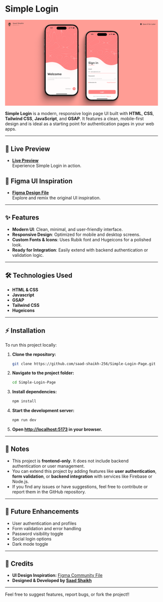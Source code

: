 # Simple Login

![Simple Login Cover](/Assets/Images/Cover/Cover.png)

**Simple Login** is a modern, responsive login page UI built with **HTML**, **CSS**, **Tailwind CSS**, **JavaScript**, and **GSAP**. It features a clean, mobile-first design and is ideal as a starting point for authentication pages in your web apps.

---

## 🚀 Live Preview

- **[Live Preview](https://simple-login-ui.vercel.app/)**
  <br>Experience Simple Login in action.

## 🎨 Figma UI Inspiration

- **[Figma Design File](https://www.figma.com/community/file/1300432160609727073/simple-login)**
  <br>Explore and remix the original UI inspiration.

---

## ✨ Features

- **Modern UI**: Clean, minimal, and user-friendly interface.
- **Responsive Design**: Optimized for mobile and desktop screens.
- **Custom Fonts & Icons**: Uses Rubik font and Hugeicons for a polished look.
- **Ready for Integration**: Easily extend with backend authentication or validation logic.

---

## 🛠️ Technologies Used

- **HTML & CSS**
- **Javascript**
- **GSAP**
- **Tailwind CSS**
- **Hugeicons**

---

## ⚡ Installation

To run this project locally:

1. **Clone the repository:**
    ```bash
    git clone https://github.com/saad-shaikh-256/Simple-Login-Page.git
    ```

2. **Navigate to the project folder:**
    ```bash
    cd Simple-Login-Page
    ```

3. **Install dependencies:**
    ```bash
    npm install
    ```

4. **Start the development server:**
    ```bash
    npm run dev
    ```

5. **Open [http://localhost:5173](http://localhost:5173) in your browser.**

---

## 📝 Notes

- This project is **frontend-only**. It does not include backend authentication or user management.
- You can extend this project by adding features like **user authentication**, **form validation**, or **backend integration** with services like Firebase or Node.js.
- If you find any issues or have suggestions, feel free to contribute or report them in the GitHub repository.

---

## 🚧 Future Enhancements

- User authentication and profiles
- Form validation and error handling
- Password visibility toggle
- Social login options
- Dark mode toggle

---

## 🙌 Credits

- **UI Design Inspiration:** [Figma Community File](https://www.figma.com/community/file/1300432160609727073/simple-login)
- **Designed & Developed by [Saad Shaikh](https://saad-shaikh.vercel.app/)**

---

Feel free to suggest features, report bugs, or fork the project!!